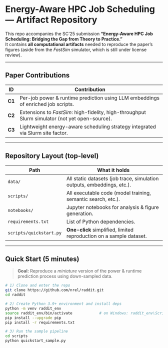 # Energy-Aware HPC Job Scheduling — **Artifact Repository**

This repo accompanies the SC’25 submission **“Energy-Aware HPC Job Scheduling: Bridging the Gap from Theory to Practice.”**  
It contains **all computational artifacts** needed to reproduce the paper’s figures (aside from the *FastSim* simulator, which is still under license review).

---

## Paper Contributions
| ID | Contribution |
|----|--------------|
| **C1** | Per-job power & runtime prediction using LLM embeddings of enriched job scripts. |
| **C2** | Extensions to *FastSim*: high-fidelity, high-throughput Slurm simulator (not yet open-source). |
| **C3** | Lightweight energy-aware scheduling strategy integrated via Slurm site factor. |

---

## Repository Layout (top-level)

| Path | What it holds |
|------|---------------|
| `data/` | All static datasets (job trace, simulation outputs, embeddings, etc.). |
| `scripts/` | All executable code (model training, semantic search, etc.). |
| `notebooks/` | Jupyter notebooks for analysis & figure generation. |
| `requirements.txt` | List of Python dependencies. |
| `scripts/quickstart.py` | **One-click** simplified, limited reproduction on a sample dataset. |

---

## Quick Start (5 minutes)

> **Goal:** Reproduce a *miniature* version of the power & runtime prediction process using down-sampled data.

```bash
# 1) Clone and enter the repo
git clone https://github.com/nrel/raddit.git
cd raddit

# 2) Create Python 3.9+ environment and install deps
python -m venv raddit_env
source raddit_env/bin/activate            # on Windows: raddit_env\Scripts\activate
pip install --upgrade pip
pip install -r requirements.txt

# 3) Run the sample pipeline
cd scripts
python quickstart_sample.py
